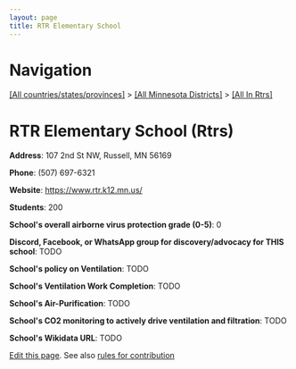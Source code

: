 ```yaml
---
layout: page
title: RTR Elementary School
---
```

# Navigation

[[All countries/states/provinces]](../../..) > [[All Minnesota Districts]](../..) > [[All In Rtrs]](..)

# RTR Elementary School (Rtrs)

**Address**: 107 2nd St NW, Russell, MN 56169

**Phone**: (507) 697-6321

**Website**: <https://www.rtr.k12.mn.us/>

**Students**: 200

**School's overall airborne virus protection grade (0-5)**: 0

**Discord, Facebook, or WhatsApp group for discovery/advocacy for THIS school**: TODO

**School's policy on Ventilation**: TODO

**School's Ventilation Work Completion**: TODO

**School's Air-Purification**: TODO

**School's CO2 monitoring to actively drive ventilation and filtration**: TODO

**School's Wikidata URL**: TODO


[Edit this page](https://github.com/ventilate-schools/MN/edit/main/./Rtrs/RTR_Elementary_School.md). See also [rules for contribution](../../../contribution-rules/)